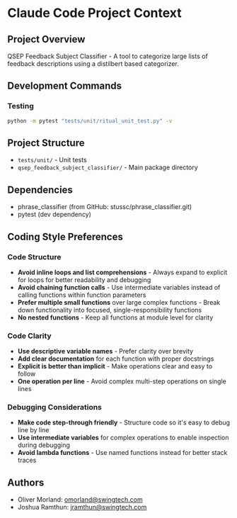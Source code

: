 # Claude Code Project Context

## Project Overview
QSEP Feedback Subject Classifier - A tool to categorize large lists of feedback descriptions using a distilbert based categorizer.

## Development Commands

### Testing
```bash
python -m pytest "tests/unit/ritual_unit_test.py" -v
```

## Project Structure
- `tests/unit/` - Unit tests
- `qsep_feedback_subject_classifier/` - Main package directory

## Dependencies
- phrase_classifier (from GitHub: stussc/phrase_classifier.git)
- pytest (dev dependency)

## Coding Style Preferences

### Code Structure
- **Avoid inline loops and list comprehensions** - Always expand to explicit for loops for better readability and debugging
- **Avoid chaining function calls** - Use intermediate variables instead of calling functions within function parameters
- **Prefer multiple small functions** over large complex functions - Break down functionality into focused, single-responsibility functions
- **No nested functions** - Keep all functions at module level for clarity

### Code Clarity
- **Use descriptive variable names** - Prefer clarity over brevity
- **Add clear documentation** for each function with proper docstrings
- **Explicit is better than implicit** - Make operations clear and easy to follow
- **One operation per line** - Avoid complex multi-step operations on single lines

### Debugging Considerations
- **Make code step-through friendly** - Structure code so it's easy to debug line by line
- **Use intermediate variables** for complex operations to enable inspection during debugging
- **Avoid lambda functions** - Use named functions instead for better stack traces

## Authors
- Oliver Morland: omorland@swingtech.com
- Joshua Ramthun: jramthun@swingtech.com
